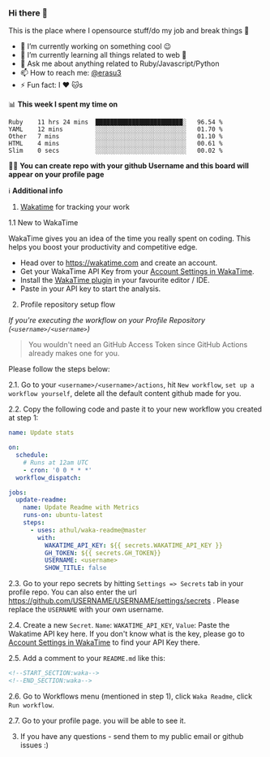 ### Hi there 👋
This is the place where I opensource stuff/do my job and break things :rofl:

- 🔭 I’m currently working on something cool :wink:
- 🌱 I’m currently learning all things related to web 🤪
- 💬 Ask me about anything related to Ruby/Javascript/Python
- 📫 How to reach me: [@erasu3](https://t.me/erasu3)
- ⚡ Fun fact: I :heart: :cat:s

📊 **This week I spent my time on**
<!--START_SECTION:waka-->
```text
Ruby    11 hrs 24 mins  ████████████████████████░   96.54 % 
YAML    12 mins         ░░░░░░░░░░░░░░░░░░░░░░░░░   01.70 % 
Other   7 mins          ░░░░░░░░░░░░░░░░░░░░░░░░░   01.10 % 
HTML    4 mins          ░░░░░░░░░░░░░░░░░░░░░░░░░   00.61 % 
Slim    0 secs          ░░░░░░░░░░░░░░░░░░░░░░░░░   00.02 %
```
<!--END_SECTION:waka-->

👨‍🏫 **You can create repo with your github Username and this board will appear on your profile page**


ℹ️ **Additional info**
1. [Wakatime](https://wakatime.com/integrations) for tracking your work

1.1 New to WakaTime

  WakaTime gives you an idea of the time you really spent on coding. This helps you boost your productivity and competitive edge.

  - Head over to <https://wakatime.com> and create an account.
  - Get your WakaTime API Key from your [Account Settings in WakaTime](https://wakatime.com/settings/account).
  - Install the [WakaTime plugin](https://wakatime.com/plugins) in your favourite editor / IDE.
  - Paste in your API key to start the analysis.

2. Profile repository setup flow

*If you're executing the workflow on your Profile Repository (`<username>/<username>`)*

> You wouldn't need an GitHub Access Token since GitHub Actions already makes one for you.

Please follow the steps below:

2.1. Go to your `<username>/<username>/actions`, hit `New workflow`, `set up a workflow yourself`, delete all the default content github made for you.

2.2. Copy the following code and paste it to your new workflow you created at step 1:
  ```yml
  name: Update stats

  on:
    schedule:
      # Runs at 12am UTC
      - cron: '0 0 * * *'
    workflow_dispatch:

  jobs:
    update-readme:
      name: Update Readme with Metrics
      runs-on: ubuntu-latest
      steps:
        - uses: athul/waka-readme@master
          with:
            WAKATIME_API_KEY: ${{ secrets.WAKATIME_API_KEY }}
            GH_TOKEN: ${{ secrets.GH_TOKEN}}
            USERNAME: <username>
            SHOW_TITLE: false
  ```
2.3. Go to your repo secrets by hitting `Settings => Secrets` tab in your profile repo. You can also enter the url  https://github.com/USERNAME/USERNAME/settings/secrets . Please replace the `USERNAME` with your own username.

2.4. Create a new `Secret`. `Name`: `WAKATIME_API_KEY`, `Value`: Paste the Wakatime API key here. If you don't know what is the key, please go to  [Account Settings in WakaTime](https://wakatime.com/settings/account) to find your API Key there.

2.5. Add a comment to your `README.md` like this:

  ```md
  <!--START_SECTION:waka-->
  <!--END_SECTION:waka-->
  ```
2.6. Go to Workflows menu (mentioned in step 1), click `Waka Readme`, click `Run workflow`.

2.7. Go to your profile page. you will be able to see it. 

3. If you have any questions - send them to my public email or github issues :)
